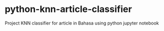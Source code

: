 # python-knn-article-classifier
Project KNN classifier for article in Bahasa using python jupyter notebook
